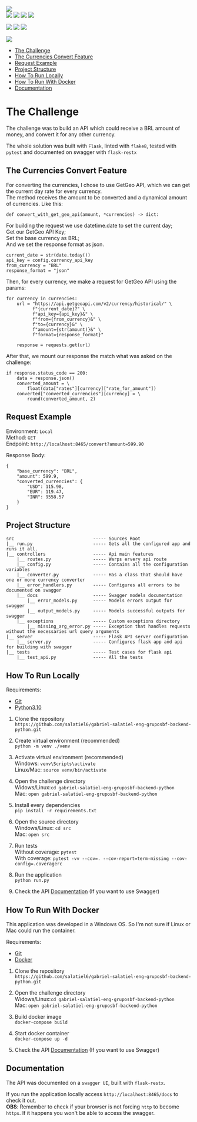 ![](https://img.shields.io/badge/version-v0.2.3-gold)  
![](https://img.shields.io/badge/python-v3.10.1-blue)
![](https://img.shields.io/badge/Flask-v2.1.2-pink)
![](https://img.shields.io/badge/Docker-v20.10.17-orange)
![](https://img.shields.io/badge/flake8-v5.0.4-purple)

![](https://img.shields.io/badge/pytest-v7.1.2-black)
![](https://img.shields.io/badge/passed_tests-6-brightgreen)
![](https://img.shields.io/badge/failed_tests-0-red)

![](https://img.shields.io/badge/coverage-99%25-brightgreen)

- [The Challenge](#the-challenge)
- [The Currencies Convert Feature](#the-currencies-convert-feature)
- [Request Example](#request-example)
- [Project Structure](#project-structure)
- [How To Run Locally](#how-to-run-locally)
- [How To Run With Docker](#how-to-run-with-docker)
- [Documentation](#documentation)

# The Challenge
The challenge was to build an API which could receive a BRL amount of money, and convert it for any other currency.

The whole solution was built with `Flask`, linted with `flake8`, tested with `pytest` and documented on swagger with `flask-restx`

## The Currencies Convert Feature
For converting the currencies, I chose to use GetGeo API, which we can get the current day rate for every currency.  
The method receives the amount to be converted and a dynamical amount of currencies. Like this:
```
def convert_with_get_geo_api(amount, *currencies) -> dict:
```
For building the request we use datetime.date to set the current day;  
Get our GetGeo API Key;  
Set the base currency as BRL;  
And we set the response format as json.
```
current_date = str(date.today())
api_key = config.currency_api_key
from_currency = "BRL"
response_format = "json"
```
Then, for every currency, we make a request for GetGeo API using the params:
```
for currency in currencies:
    url = "https://api.getgeoapi.com/v2/currency/historical/" \
          f"{current_date}?" \
          f"api_key={api_key}&" \
          f"from={from_currency}&" \
          f"to={currency}&" \
          f"amount={str(amount)}&" \
          f"format={response_format}"

    response = requests.get(url)
```
After that, we mount our response the match what was asked on the challenge:
```
if response.status_code == 200:
    data = response.json()
    converted_amount = \
        float(data["rates"][currency]["rate_for_amount"])
    converted["converted_currencies"][currency] = \
        round(converted_amount, 2)
```

## Request Example
Environment: `Local`  
Method: `GET`  
Endpoint: `http://localhost:8465/convert?amount=599.90`  

Response Body:
```
{
    "base_currency": "BRL",
    "amount": 599.9,
    "converted_currencies": {
        "USD": 115.98,
        "EUR": 119.47,
        "INR": 9558.57
    }
}
```

## Project Structure
```
src                              ----- Sources Root
|__ run.py                       ----- Gets all the configured app and runs it all.
|__ controllers                  ----- Api main features
    |__ routes.py                ----- Warps ervery api route
    |__ config.py                ----- Contains all the configuration variables
    |__ converter.py             ----- Has a class that should have one or more currency converter
    |__ error_handlers.py        ----- Configures all errors to be documented on swagger
    |__ docs                     ----- Swagger models documentation
        |__ error_models.py      ----- Models errors output for swagger
        |__ output_models.py     ----- Models successful outputs for swagger
    |__ exceptions               ----- Custom exceptions directory
        |__ missing_arg_error.py ----- Exception that handles requests without the necessaries url query arguments
|__ server                       ----- Flask API server configuration
    |__ server.py                ----- Configures flask app and api for building with swagger
|__ tests                        ----- Test cases for flask api
    |__ test_api.py              ----- All the tests
```

## How To Run Locally
Requirements:
- [Git](https://git-scm.com/downloads)
- [Python3.10](https://www.python.org/downloads/)

1. Clone the repository  
`https://github.com/salatiel6/gabriel-salatiel-eng-gruposbf-backend-python.git`


2.  Create virtual environment (recommended)  
`python -m venv ./venv`


3. Activate virtual environment (recommended)  
Windows: `venv\Scripts\activate`  
Linux/Mac: `source venv/bin/activate`


4. Open the challenge directory  
Widows/Linux:`cd gabriel-salatiel-eng-gruposbf-backend-python`  
Mac: `open gabriel-salatiel-eng-gruposbf-backend-python`


5. Install every dependencies  
`pip install -r requirements.txt`


6. Open the source directory  
Windows/Linux: `cd src`  
Mac: `open src`


7. Run tests  
Without coverage: `pytest`  
With coverage: `pytest -vv --cov=. --cov-report=term-missing --cov-config=.coveragerc`


8. Run the application  
`python run.py`


9. Check the API [Documentation](#documentation) (If you want to use Swagger)

## How To Run With Docker
This application was developed in a Windows OS. So I'm not sure if Linux or Mac could run the container.

Requirements:
- [Git](https://git-scm.com/downloads)
- [Docker](https://www.docker.com/)

1. Clone the repository  
`https://github.com/salatiel6/gabriel-salatiel-eng-gruposbf-backend-python.git`


2. Open the challenge directory  
Widows/Linux:`cd gabriel-salatiel-eng-gruposbf-backend-python`  
Mac: `open gabriel-salatiel-eng-gruposbf-backend-python`


3. Build docker image  
`docker-compose build`


4. Start docker container  
`docker-compose up -d`


5. Check the API [Documentation](#documentation) (If you want to use Swagger)

## Documentation
The API was documented on a `swagger UI`, built with `flask-restx`.

If you run the application locally access `http://localhost:8465/docs` to check it out.  
**OBS**: Remember to check if your browser is not forcing `http` to become `https`. If it happens you won't be able to access the swagger.
